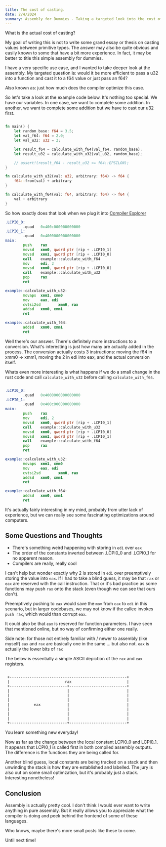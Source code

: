 ```yaml
---
title: The cost of casting.
date: 2/4/2024
summary: Assembly for Dummies - Taking a targeted look into the cost of casting.
---
```


What is the actual cost of casting?

My goal of writing this is not to write some grand essay or thesis on casting
values between primitive types. The answer may also be quite obvious and easily known
to some that have a bit more experience. In fact, it may be better to title this
simple assembly for dummies.

I have a very specific use case, and I wanted to take deeper look at the assembly. My
targeted question is: would it be more efficient to pass a u32 into a function and
cast it to a f64 value or just pass an f64?

Also known as: just how much does the compiler optimize this case.

So let's take a look at the example code below. It's nothing too special. We have our
variables. In one case, we want to complete some addition. In another, we want to
complete some addition but we have to cast our u32 first.

```rust

fn main() {
    let random_base: f64 = 3.5;
    let val_f64: f64 = 2.0;
    let val_u32: u32 = 2;

    let result_f64 = calculate_with_f64(val_f64, random_base);
    let result_u32 = calculate_with_u32(val_u32, random_base);

    // assert!(result_f64 - result_u32 <= f64::EPSILON);
}

fn calculate_with_u32(val: u32, arbitrary: f64) -> f64 {
    f64::from(val) + arbitrary
}

fn calculate_with_f64(val: f64, arbitrary: f64) -> f64 {
    val + arbitrary
}

```

So how exactly does that look when we plug it into [Compiler Explorer](https://godbolt.org/)

```asm
.LCPI0_0:
        .quad   0x400c000000000000
.LCPI0_1:
        .quad   0x4000000000000000
main:
        push    rax
        movsd   xmm0, qword ptr [rip + .LCPI0_1]
        movsd   xmm1, qword ptr [rip + .LCPI0_0]
        call    example::calculate_with_f64
        mov     edi, 2
        movsd   xmm0, qword ptr [rip + .LCPI0_0]
        call    example::calculate_with_u32
        pop     rax
        ret

example::calculate_with_u32:
        movaps  xmm1, xmm0
        mov     eax, edi
        cvtsi2sd        xmm0, rax
        addsd   xmm0, xmm1
        ret

example::calculate_with_f64:
        addsd   xmm0, xmm1
        ret

```

Well there's our answer. There's definitely more instructions to a conversion. What's interesting is just how many
are actually added in the process. The conversion actually costs 3 instructions: moving the f64 in xmm0 -> xmm1, moving
the 2 in edi into eax, and the actual conversion itself.

Whats even more interesting is what happens if we do a small change in the rust code and call `calculate_with_u32` before
calling `calculate_with_f64`.

```asm

.LCPI0_0:
        .quad   0x4000000000000000
.LCPI0_1:
        .quad   0x400c000000000000
main:
        push    rax
        mov     edi, 2
        movsd   xmm0, qword ptr [rip + .LCPI0_1]
        call    example::calculate_with_u32
        movsd   xmm0, qword ptr [rip + .LCPI0_0]
        movsd   xmm1, qword ptr [rip + .LCPI0_1]
        call    example::calculate_with_f64
        pop     rax
        ret

example::calculate_with_u32:
        movaps  xmm1, xmm0
        mov     eax, edi
        cvtsi2sd        xmm0, rax
        addsd   xmm0, xmm1
        ret

example::calculate_with_f64:
        addsd   xmm0, xmm1
        ret

```

It's actually fairly interesting in my mind, probably from utter lack of experience,
but we can really see some fascinating optimizations around computers.

## Some Questions and Thoughts

- There's something weird happening with storing in `edi` over `eax`
- The order of the constants inverted between .LCPI0_0 and .LCPI0_1 for no apparent reason.
- Compilers are really, really cool

I can't help but wonder exactly why 2 is stored in `edi` over preemptively storing the
value into `eax`. If I had to take a blind guess, it may be that `rax` or `eax` are
reserved with the call instruction. That or it's bad practice as some functions may
push `rax` onto the stack (even though we can see that ours don't).

Preemptively pushing to `eax` would save the `mov` from `eax` to `edi` in this scenario,
but in larger codebases, we may not know if the callee invokes `push rax`, which would
than corrupt `eax`.

It could also be that `eax` is reserved for function parameters. I have seen that mentioned
online, but no way of confirming either one really.

Side note: for those not entirely familiar with / newer to assembly (like myself) `eax`
and `rax` are basically one in the same ... but also not. `eax` is actually the lower
bits of `rax`

The below is essentially a simple ASCII depiction of the `rax` and `eax` registers.

```txt

 +-----------------------------------------------------+
 |                         rax                         |
 +--------------------------+--------------------------+
 |                          |                          |
 |                          |                          |
 |                          |                          |
 |           eax            |                          |
 |                          |                          |
 |                          |                          |
 |                          |                          |
 +--------------------------+--------------------------+

```

You learn something new everyday!

Now as far as the change between the local constant LCPI0_0 and LCPI0_1. It appears that LCPI0_1 is called first in
both compiled assembly outputs. The difference is the functions they are being called for.

Another blind guess, local constants are being tracked on a stack and then unwinding the stack is how they are established
and labelled. The jury is also out on some small optimzation, but it's probably just a stack. Interesting nonetheless!

## Conclusion

Assembly is actually pretty cool. I don't think I would ever want to write anything in pure assembly. But it really
allows you to appreciate what the compiler is doing and peek behind the frontend of some of these languages.

Who knows, maybe there's more small posts like these to come.

Until next time!

